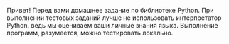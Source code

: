 Привет!
Перед вами домашнее задание по библиотеке Python. При выполнении тестовых заданий лучше не использовать интерпретатор Python, ведь мы оцениваем ваши личные знания языка. Выполнение программ, разумеется, можно тестировать локально.
